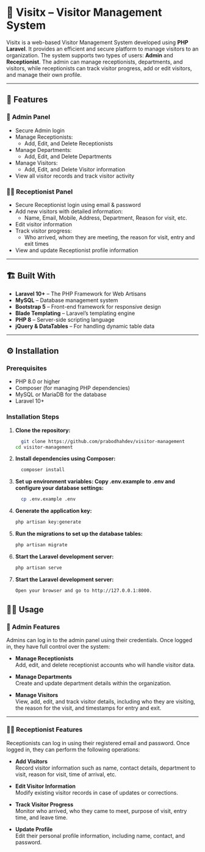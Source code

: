 # 🧾 Visitx – Visitor Management System

Visitx is a web-based Visitor Management System developed using **PHP Laravel**. It provides an efficient and secure platform to manage visitors to an organization. The system supports two types of users: **Admin** and **Receptionist**. The admin can manage receptionists, departments, and visitors, while receptionists can track visitor progress, add or edit visitors, and manage their own profile.

---

## 🚀 Features

### 👤 **Admin Panel**
- Secure Admin login
- Manage Receptionists:
  - Add, Edit, and Delete Receptionists
- Manage Departments:
  - Add, Edit, and Delete Departments
- Manage Visitors:
  - Add, Edit, and Delete Visitor information
- View all visitor records and track visitor activity

### 🧑‍💼 **Receptionist Panel**
- Secure Receptionist login using email & password
- Add new visitors with detailed information:
  - Name, Email, Mobile, Address, Department, Reason for visit, etc.
- Edit visitor information
- Track visitor progress:
  - Who arrived, whom they are meeting, the reason for visit, entry and exit times
- View and update Receptionist profile information

---

## 🏗️ Built With
- **Laravel 10+** – The PHP Framework for Web Artisans
- **MySQL** – Database management system
- **Bootstrap 5** – Front-end framework for responsive design
- **Blade Templating** – Laravel’s templating engine
- **PHP 8** – Server-side scripting language
- **jQuery & DataTables** – For handling dynamic table data

---

## ⚙️ Installation

### Prerequisites
- PHP 8.0 or higher
- Composer (for managing PHP dependencies)
- MySQL or MariaDB for the database
- Laravel 10+

### Installation Steps

1. **Clone the repository:**
   ```bash
     git clone https://github.com/prabodhahdev/visitor-management
   cd visitor-management
2. **Install dependencies using Composer:**
   ```bash
     composer install

3. **Set up environment variables:
Copy .env.example to .env and configure your database settings:**
   ```bash
     cp .env.example .env

4. **Generate the application key:**
   ```bash
   php artisan key:generate

5. **Run the migrations to set up the database tables:**
   ```bash
   php artisan migrate

6. **Start the Laravel development server:**
   ```bash
   php artisan serve

7. **Start the Laravel development server:**
    ```bash
   Open your browser and go to http://127.0.0.1:8000.

## 👨‍💼 Usage

### 🔐 Admin Features

Admins can log in to the admin panel using their credentials. Once logged in, they have full control over the system:

- **Manage Receptionists**  
  Add, edit, and delete receptionist accounts who will handle visitor data.

- **Manage Departments**  
  Create and update department details within the organization.

- **Manage Visitors**  
  View, add, edit, and track visitor details, including who they are visiting, the reason for the visit, and timestamps for entry and exit.

---

### 🧑‍💼 Receptionist Features

Receptionists can log in using their registered email and password. Once logged in, they can perform the following operations:

- **Add Visitors**  
  Record visitor information such as name, contact details, department to visit, reason for visit, time of arrival, etc.

- **Edit Visitor Information**  
  Modify existing visitor records in case of updates or corrections.

- **Track Visitor Progress**  
  Monitor who arrived, who they came to meet, purpose of visit, entry time, and leave time.

- **Update Profile**  
  Edit their personal profile information, including name, contact, and password.


